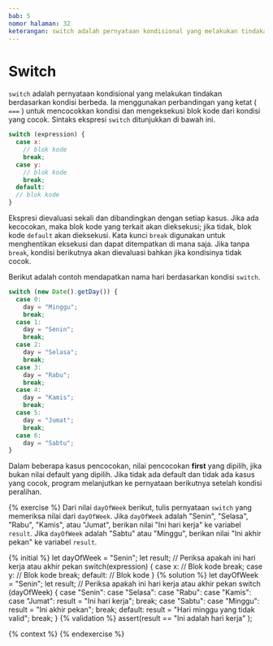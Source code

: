 ```yaml
---
bab: 5
nomor halaman: 32
keterangan: switch adalah pernyataan kondisional yang melakukan tindakan berdasarkan berbagai kondisi yang berbeda. Ini menggunakan perbandingan ketat (strict comparison) untuk mencocokkan kondisi dan mengeksekusi blok kode dari kondisi yang sesuai.
---
```


# Switch

`switch` adalah pernyataan kondisional yang melakukan tindakan berdasarkan kondisi berbeda. Ia menggunakan perbandingan yang ketat ( `===` ) untuk mencocokkan kondisi dan mengeksekusi blok kode dari kondisi yang cocok. Sintaks ekspresi `switch` ditunjukkan di bawah ini.

```javascript
switch (expression) {
  case x:
    // blok kode
    break;
  case y:
    // blok kode
    break;
  default:
  // blok kode
}
```

Ekspresi dievaluasi sekali dan dibandingkan dengan setiap kasus. Jika ada kecocokan, maka blok kode yang terkait akan dieksekusi; jika tidak, blok kode `default` akan dieksekusi. Kata kunci `break` digunakan untuk menghentikan eksekusi dan dapat ditempatkan di mana saja. Jika tanpa `break`, kondisi berikutnya akan dievaluasi bahkan jika kondisinya tidak cocok.&#x20;

Berikut adalah contoh mendapatkan nama hari berdasarkan kondisi `switch`.&#x20;

```javascript
switch (new Date().getDay()) {
  case 0:
    day = "Minggu";
    break;
  case 1:
    day = "Senin";
    break;
  case 2:
    day = "Selasa";
    break;
  case 3:
    day = "Rabu";
    break;
  case 4:
    day = "Kamis";
    break;
  case 5:
    day = "Jumat";
    break;
  case 6:
    day = "Sabtu";
}
```

Dalam beberapa kasus pencocokan, nilai pencocokan **first** yang dipilih, jika bukan nilai default yang dipilih. Jika tidak ada default dan tidak ada kasus yang cocok, program melanjutkan ke pernyataan berikutnya setelah kondisi peralihan.&#x20;

{% exercise %}
Dari nilai `dayOfWeek` berikut, tulis pernyataan `switch` yang memeriksa nilai dari `dayOfWeek`. Jika `dayOfWeek` adalah "Senin", "Selasa", "Rabu", "Kamis", atau "Jumat", berikan nilai "Ini hari kerja" ke variabel `result`. Jika `dayOfWeek` adalah "Sabtu" atau "Minggu", berikan nilai "Ini akhir pekan" ke variabel `result`.

{% initial %}
let dayOfWeek = "Senin";
let result;
// Periksa apakah ini hari kerja atau akhir pekan
switch(expression) {
case x:
// Blok kode
break;
case y:
// Blok kode
break;
default:
// Blok kode
}
{% solution %}
let dayOfWeek = "Senin";
let result;
// Periksa apakah ini hari kerja atau akhir pekan
switch (dayOfWeek) {
case "Senin":
case "Selasa":
case "Rabu":
case "Kamis":
case "Jumat":
result = "Ini hari kerja";
break;
case "Sabtu":
case "Minggu":
result = "Ini akhir pekan";
break;
default:
result = "Hari minggu yang tidak valid";
break;
}
{% validation %}
assert(result == "Ini adalah hari kerja" );

{% context %}
{% endexercise %}
